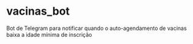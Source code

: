# vacinas_bot
Bot de Telegram para notificar quando o auto-agendamento de vacinas baixa a idade mínima de inscrição
